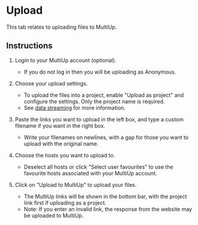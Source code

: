 # Upload

This tab relates to uploading files to MultiUp.

## Instructions

1. Login to your MultiUp account (optional).
    - If you do not log in then you will be uploading as Anonymous.

2. Choose your upload settings.
    - To upload the files into a project, enable "Upload as project" and configure the settings.
      Only the project name is required.
    - See [data streaming](Tips-and-Tricks-for-Uploading.md#data-streaming-experimental-feature) for more information.

3. Paste the links you want to upload in the left box, and type a custom filename if you want in the right box.
    - Write your filenames on newlines, with a gap for those you want to upload with the original name.

4. Choose the hosts you want to upload to.
    - Deselect all hosts or click "Select user favourites" to use the favourite hosts associated with your MultiUp
      account.

5. Click on "Upload to MultiUp" to upload your files.
   - The MultiUp links will be shown in the bottom bar, with the project link first if uploading as a project.
   - Note: If you enter an invalid link, the response from the website may be uploaded to MultiUp.

